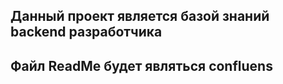 ## Данный проект является базой знаний backend разработчика
## Файл ReadMe будет являться confluens

